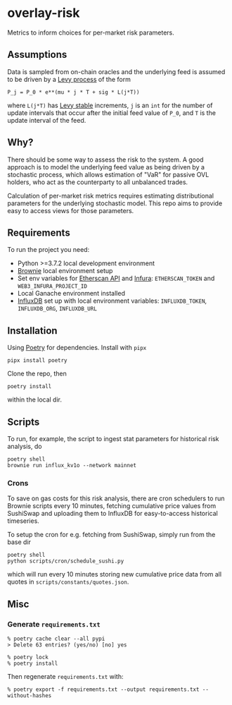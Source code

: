 # overlay-risk

Metrics to inform choices for per-market risk parameters.


## Assumptions

Data is sampled from on-chain oracles and the underlying feed is assumed to be driven by a [Levy process](https://en.wikipedia.org/wiki/L%C3%A9vy_process) of the form

```
P_j = P_0 * e**(mu * j * T + sig * L(j*T))
```

where `L(j*T)` has [Levy stable](https://en.wikipedia.org/wiki/Stable_distribution) increments, `j` is an `int` for the number of update intervals that occur after the initial feed value of `P_0`, and `T` is the update interval of the feed.


## Why?

There should be some way to assess the risk to the system. A good approach is to model the underlying feed value as being driven by a stochastic process, which allows estimation of "VaR" for passive OVL holders, who act as the counterparty to all unbalanced trades.

Calculation of per-market risk metrics requires estimating distributional parameters for the underlying stochastic model. This repo aims to provide easy to access views for those parameters.


## Requirements

To run the project you need:

- Python >=3.7.2 local development environment
- [Brownie](https://github.com/eth-brownie/brownie) local environment setup
- Set env variables for [Etherscan API](https://etherscan.io/apis) and [Infura](https://eth-brownie.readthedocs.io/en/stable/network-management.html?highlight=infura%20environment#using-infura): `ETHERSCAN_TOKEN` and `WEB3_INFURA_PROJECT_ID`
- Local Ganache environment installed
- [InfluxDB](https://www.influxdata.com/) set up with local environment variables: `INFLUXDB_TOKEN`, `INFLUXDB_ORG`, `INFLUXDB_URL`


## Installation

Using [Poetry](https://github.com/python-poetry/poetry) for dependencies. Install with `pipx`

```
pipx install poetry
```

Clone the repo, then

```
poetry install
```

within the local dir.


## Scripts

To run, for example, the script to ingest stat parameters for historical risk analysis, do

```
poetry shell
brownie run influx_kv1o --network mainnet
```

### Crons

To save on gas costs for this risk analysis, there are cron schedulers to run Brownie scripts every 10 minutes, fetching cumulative price values from SushiSwap and uploading them to InfluxDB for easy-to-access historical timeseries.

To setup the cron for e.g. fetching from SushiSwap, simply run from the base dir

```
poetry shell
python scripts/cron/schedule_sushi.py
```

which will run every 10 minutes storing new cumulative price data from all quotes in `scripts/constants/quotes.json`.

## Misc
### Generate `requirements.txt`

```
% poetry cache clear --all pypi
> Delete 63 entries? (yes/no) [no] yes

% poetry lock
% poetry install
```

Then regenerate `requirements.txt` with:
```
% poetry export -f requirements.txt --output requirements.txt --without-hashes
```
